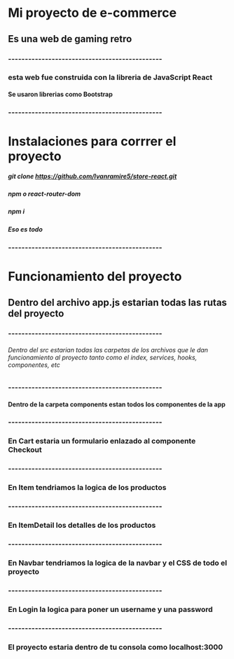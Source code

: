 # Mi proyecto de e-commerce
## Es una web de gaming retro 
### ----------------------------------------------
### esta web fue construida con la libreria de JavaScript React
#### Se usaron librerias como Bootstrap
### ----------------------------------------------
# Instalaciones para corrrer el proyecto
##### git clone https://github.com/Ivanramire5/store-react.git
##### npm o react-router-dom
##### npm i
##### Eso es todo
### ----------------------------------------------
# Funcionamiento del proyecto

## Dentro del archivo app.js estarian todas las rutas del proyecto
### ----------------------------------------------
###### Dentro del src estarian todas las carpetas de los archivos que le dan funcionamiento al proyecto tanto como el index, services, hooks, componentes, etc
### ----------------------------------------------
#### Dentro de la carpeta components estan todos los componentes de la app
### ----------------------------------------------
### En Cart estaria un formulario enlazado al componente Checkout
### ----------------------------------------------
### En Item tendriamos la logica de los productos
### ----------------------------------------------
### En ItemDetail los detalles de los productos
### ----------------------------------------------
### En Navbar tendriamos la logica de la navbar y el CSS de todo el proyecto
### ----------------------------------------------
### En Login la logica para poner un username y una password
### ----------------------------------------------
### El proyecto estaria dentro de tu consola como localhost:3000
